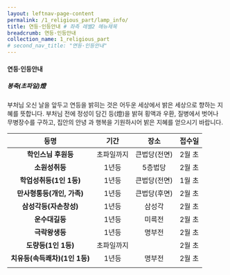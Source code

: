 ```yaml
---
layout: leftnav-page-content
permalink: /1_religious_part/lamp_info/
title: 연등·인등안내 # 좌측 레벨2 메뉴제목
breadcrumb: 연등·인등안내 
collection_name: 1_religious_part
# second_nav_title: "연등·인등안내" 
---
```


#### 연등·인등안내

##### **봉축(초파일)燈**

부처님 오신 날을 앞두고 연등을 밝히는 것은 어두운 세상에서 밝은 세상으로 향하는 지혜를 뜻합니다. 부처님 전에 정성이 담긴 등(燈)을 밝혀 횡액과 우환, 질병에서 벗어나 무병장수를 구하고, 집안의 안녕 과 행복을 기원하시어 밝은 지혜를 얻으시기 바랍니다.

|등명	|기간	|장소	|접수일|
|:-:|:-:|:-:|:-:|
|**학인스님 후원등**|	초파일까지|	큰법당(전면)|	2월 초|
|**소원성취등**|	1년등|	5층법당|	2월 초|
|**학업성취등(1인 1등)**|	1년등|	큰법당(전면)|	1월 초|
|**만사형통등(개인, 가족)**|	1년등|	큰법당(후면)|	2월 초|
|**삼성각등(자손창성)**|	1년등|	삼성각|	2월 초|
|**운수대길등**|	1년등|	미륵전|		2월 초|
|**극락왕생등**|	1년등|	명부전|		2월 초|
|**도량등(1인 1등)**|	초파일까지| |	2월 초|
|**치유등(속득쾌차)(1인 1등)**|	1년등| 명부전|		2월 초|
|   |   |   |   |  


<!-- ##### 인등

|**등명**|기간	|**장소**|동참금액	|접수일|
|:-:|:-:|:-:|:-:|:-:|
| **1년 (1인, 부부는 1인 1등)**|	|법당, 삼성각, 신중단|	10만원|종무소 문의<br>(+82 042-488-7209)|
| **학인스님후원등** | 	| 큰법당(전면)| 종무소 문의|종무소 문의<br>(+82 042-488-7209)|
| 사업자(사업번창) |	| |   |   |
|  학업성취 | |   |   |	|
| **개인(만사형통, 건강발원)** |	| 큰법당(후면)| 종무소 문의|종무소 문의<br>(+82 042-488-7209)|
|  가족(만사형통, 건강발원)| |   |   |	|
| **치유(속득쾌차)** |	|명부전 | 종무소 문의|종무소 문의<br>(+82 042-488-7209)|
|  영가(극락왕생)| |   |   |	|
| **소원성취** |	| 5층법당| 종무소 문의|종무소 문의<br>(+82 042-488-7209)|
|  삼성각(자손창성)| |   |   |	|
| **인등공양** |	| 신법당 부처님전| 종무소 문의|종무소 문의<br>(+82 042-488-7209)|
|  |   |   |   |	| -->
